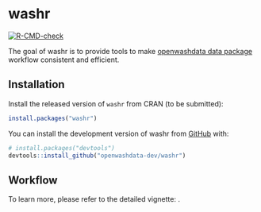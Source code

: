 
<!-- README.md is generated from README.Rmd. Please edit that file -->

# washr

<!-- badges: start -->

[![R-CMD-check](https://github.com/openwashdata-dev/washr/actions/workflows/R-CMD-check.yaml/badge.svg)](https://github.com/openwashdata-dev/washr/actions/workflows/R-CMD-check.yaml)
<!-- badges: end -->

The goal of washr is to provide tools to make [openwashdata data
package](https://openwashdata.org/pages/gallery/data/) workflow
consistent and efficient.

## Installation

Install the released version of `washr` from CRAN (to be submitted):

``` r
install.packages("washr")
```

You can install the development version of washr from
[GitHub](https://github.com/) with:

``` r
# install.packages("devtools")
devtools::install_github("openwashdata-dev/washr")
```

## Workflow

To learn more, please refer to the detailed vignette: .
